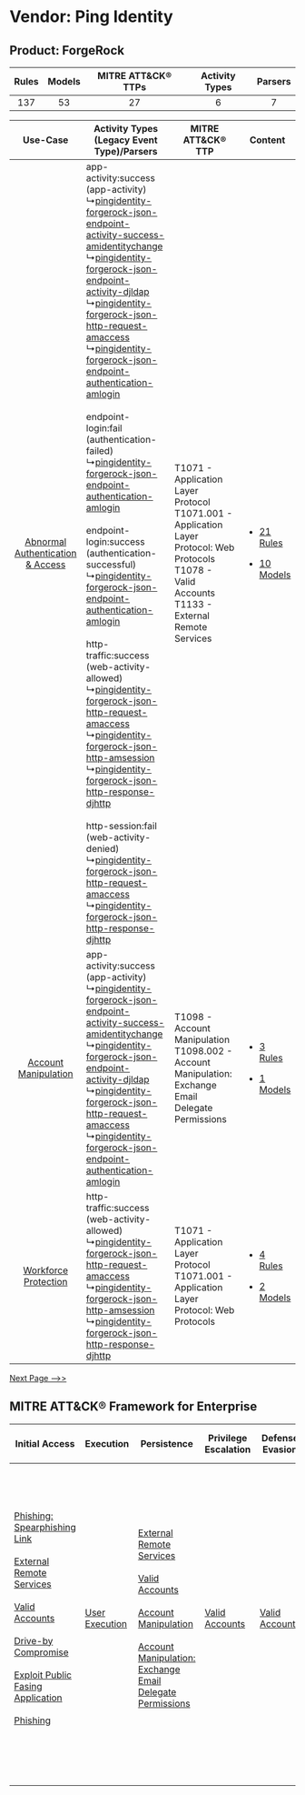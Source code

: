 Vendor: Ping Identity
=====================
Product: ForgeRock
------------------
| Rules | Models | MITRE ATT&CK® TTPs | Activity Types | Parsers |
|:-----:|:------:|:------------------:|:--------------:|:-------:|
|  137  |   53   |         27         |       6        |    7    |

|    Use-Case    | Activity Types (Legacy Event Type)/Parsers    | MITRE ATT&CK® TTP    | Content    |
|:----:| ---- | ---- | ---- |
| [Abnormal Authentication & Access](../../../UseCases/uc_abnormal_authentication_&_access.md) |  app-activity:success (app-activity)<br> ↳[pingidentity-forgerock-json-endpoint-activity-success-amidentitychange](Ps/pC_pingidentityforgerockjsonendpointactivitysuccessamidentitychange.md)<br> ↳[pingidentity-forgerock-json-endpoint-activity-djldap](Ps/pC_pingidentityforgerockjsonendpointactivitydjldap.md)<br> ↳[pingidentity-forgerock-json-http-request-amaccess](Ps/pC_pingidentityforgerockjsonhttprequestamaccess.md)<br> ↳[pingidentity-forgerock-json-endpoint-authentication-amlogin](Ps/pC_pingidentityforgerockjsonendpointauthenticationamlogin.md)<br><br> endpoint-login:fail (authentication-failed)<br> ↳[pingidentity-forgerock-json-endpoint-authentication-amlogin](Ps/pC_pingidentityforgerockjsonendpointauthenticationamlogin.md)<br><br> endpoint-login:success (authentication-successful)<br> ↳[pingidentity-forgerock-json-endpoint-authentication-amlogin](Ps/pC_pingidentityforgerockjsonendpointauthenticationamlogin.md)<br><br> http-traffic:success (web-activity-allowed)<br> ↳[pingidentity-forgerock-json-http-request-amaccess](Ps/pC_pingidentityforgerockjsonhttprequestamaccess.md)<br> ↳[pingidentity-forgerock-json-http-amsession](Ps/pC_pingidentityforgerockjsonhttpamsession.md)<br> ↳[pingidentity-forgerock-json-http-response-djhttp](Ps/pC_pingidentityforgerockjsonhttpresponsedjhttp.md)<br><br> http-session:fail (web-activity-denied)<br> ↳[pingidentity-forgerock-json-http-request-amaccess](Ps/pC_pingidentityforgerockjsonhttprequestamaccess.md)<br> ↳[pingidentity-forgerock-json-http-response-djhttp](Ps/pC_pingidentityforgerockjsonhttpresponsedjhttp.md)<br> | T1071 - Application Layer Protocol<br>T1071.001 - Application Layer Protocol: Web Protocols<br>T1078 - Valid Accounts<br>T1133 - External Remote Services<br> | [<ul><li>21 Rules</li></ul><ul><li>10 Models</li></ul>](RM/r_m_ping_identity_forgerock_Abnormal_Authentication_&_Access.md) |
|    [Account Manipulation](../../../UseCases/uc_account_manipulation.md)    |  app-activity:success (app-activity)<br> ↳[pingidentity-forgerock-json-endpoint-activity-success-amidentitychange](Ps/pC_pingidentityforgerockjsonendpointactivitysuccessamidentitychange.md)<br> ↳[pingidentity-forgerock-json-endpoint-activity-djldap](Ps/pC_pingidentityforgerockjsonendpointactivitydjldap.md)<br> ↳[pingidentity-forgerock-json-http-request-amaccess](Ps/pC_pingidentityforgerockjsonhttprequestamaccess.md)<br> ↳[pingidentity-forgerock-json-endpoint-authentication-amlogin](Ps/pC_pingidentityforgerockjsonendpointauthenticationamlogin.md)<br>    | T1098 - Account Manipulation<br>T1098.002 - Account Manipulation: Exchange Email Delegate Permissions<br>    | [<ul><li>3 Rules</li></ul><ul><li>1 Models</li></ul>](RM/r_m_ping_identity_forgerock_Account_Manipulation.md)    |
|    [Workforce Protection](../../../UseCases/uc_workforce_protection.md)    |  http-traffic:success (web-activity-allowed)<br> ↳[pingidentity-forgerock-json-http-request-amaccess](Ps/pC_pingidentityforgerockjsonhttprequestamaccess.md)<br> ↳[pingidentity-forgerock-json-http-amsession](Ps/pC_pingidentityforgerockjsonhttpamsession.md)<br> ↳[pingidentity-forgerock-json-http-response-djhttp](Ps/pC_pingidentityforgerockjsonhttpresponsedjhttp.md)<br>    | T1071 - Application Layer Protocol<br>T1071.001 - Application Layer Protocol: Web Protocols<br>    | [<ul><li>4 Rules</li></ul><ul><li>2 Models</li></ul>](RM/r_m_ping_identity_forgerock_Workforce_Protection.md)    |
[Next Page -->>](2_ds_ping_identity_forgerock.md)

MITRE ATT&CK® Framework for Enterprise
--------------------------------------
| Initial Access                                                                                                                                                                                                                                                                                                                                                                                                                                                   | Execution                                                           | Persistence                                                                                                                                                                                                                                                                                                                                 | Privilege Escalation                                                | Defense Evasion                                                     | Credential Access | Discovery | Lateral Movement                                                                                                                                                | Collection                                                                                                                                                            | Command and Control                                                                                                                                                                                                                                                                                                                                                                                                                                                                                                                                                        | Exfiltration                                                                                                                                                                                                                                                                             | Impact                                                                  |
| ---------------------------------------------------------------------------------------------------------------------------------------------------------------------------------------------------------------------------------------------------------------------------------------------------------------------------------------------------------------------------------------------------------------------------------------------------------------- | ------------------------------------------------------------------- | ------------------------------------------------------------------------------------------------------------------------------------------------------------------------------------------------------------------------------------------------------------------------------------------------------------------------------------------- | ------------------------------------------------------------------- | ------------------------------------------------------------------- | ----------------- | --------- | --------------------------------------------------------------------------------------------------------------------------------------------------------------- | --------------------------------------------------------------------------------------------------------------------------------------------------------------------- | -------------------------------------------------------------------------------------------------------------------------------------------------------------------------------------------------------------------------------------------------------------------------------------------------------------------------------------------------------------------------------------------------------------------------------------------------------------------------------------------------------------------------------------------------------------------------- | ---------------------------------------------------------------------------------------------------------------------------------------------------------------------------------------------------------------------------------------------------------------------------------------- | ----------------------------------------------------------------------- |
| [Phishing: Spearphishing Link](https://attack.mitre.org/techniques/T1566/002)<br><br>[External Remote Services](https://attack.mitre.org/techniques/T1133)<br><br>[Valid Accounts](https://attack.mitre.org/techniques/T1078)<br><br>[Drive-by Compromise](https://attack.mitre.org/techniques/T1189)<br><br>[Exploit Public Fasing Application](https://attack.mitre.org/techniques/T1190)<br><br>[Phishing](https://attack.mitre.org/techniques/T1566)<br><br> | [User Execution](https://attack.mitre.org/techniques/T1204)<br><br> | [External Remote Services](https://attack.mitre.org/techniques/T1133)<br><br>[Valid Accounts](https://attack.mitre.org/techniques/T1078)<br><br>[Account Manipulation](https://attack.mitre.org/techniques/T1098)<br><br>[Account Manipulation: Exchange Email Delegate Permissions](https://attack.mitre.org/techniques/T1098/002)<br><br> | [Valid Accounts](https://attack.mitre.org/techniques/T1078)<br><br> | [Valid Accounts](https://attack.mitre.org/techniques/T1078)<br><br> |                   |           | [Exploitation of Remote Services](https://attack.mitre.org/techniques/T1210)<br><br>[Internal Spearphishing](https://attack.mitre.org/techniques/T1534)<br><br> | [Email Collection](https://attack.mitre.org/techniques/T1114)<br><br>[Email Collection: Email Forwarding Rule](https://attack.mitre.org/techniques/T1114/003)<br><br> | [Web Service](https://attack.mitre.org/techniques/T1102)<br><br>[Application Layer Protocol: Web Protocols](https://attack.mitre.org/techniques/T1071/001)<br><br>[Dynamic Resolution](https://attack.mitre.org/techniques/T1568)<br><br>[Dynamic Resolution: Domain Generation Algorithms](https://attack.mitre.org/techniques/T1568/002)<br><br>[Proxy: Multi-hop Proxy](https://attack.mitre.org/techniques/T1090/003)<br><br>[Application Layer Protocol](https://attack.mitre.org/techniques/T1071)<br><br>[Proxy](https://attack.mitre.org/techniques/T1090)<br><br> | [Exfiltration Over C2 Channel](https://attack.mitre.org/techniques/T1041)<br><br>[Exfiltration Over Web Service: Exfiltration to Cloud Storage](https://attack.mitre.org/techniques/T1567/002)<br><br>[Exfiltration Over Web Service](https://attack.mitre.org/techniques/T1567)<br><br> | [Resource Hijacking](https://attack.mitre.org/techniques/T1496)<br><br> |